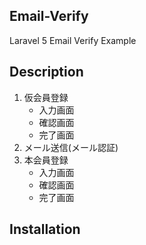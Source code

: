 ## Email-Verify
Laravel 5 Email Verify Example

## Description
1. 仮会員登録
   - 入力画面
   - 確認画面
   - 完了画面
1. メール送信(メール認証)
1. 本会員登録
   - 入力画面
   - 確認画面
   - 完了画面
  
## Installation
